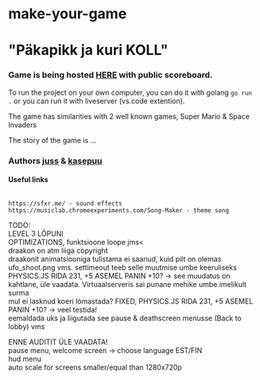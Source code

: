 # make-your-game
# "Päkapikk ja kuri KOLL"

### Game is being hosted [HERE](http://joelsoft.eu:1111/) with public scoreboard.

To run the project on your own computer, you can do it with golang `go run .` or you can run it with liveserver (vs.code extention).

The game has similarities with 2 well known games, Super Mario & Space Invaders 

The story of the game is ...

### Authors [juss](https://01.kood.tech/git/juss) & [kasepuu](https://01.kood.tech/git/kasepuu) 


#### Useful links
```

https://sfxr.me/ - sound effects
https://musiclab.chromeexperiments.com/Song-Maker - theme song

```

TODO:                        
LEVEL 3 LÕPUNI                                
OPTIMIZATIONS, funktsioone loope jms<       
draakon on atm liiga copyright                      
draakonit animatsiooniga tulistama ei saanud, kuid pilt on olemas ufo_shoot.png vms. settimeout teeb selle muutmise umbe keeruliseks                           
PHYSICS.JS RIDA 231, +5 ASEMEL PANIN +10? -> see muudatus on kahtlane, üle vaadata. Virtuaalserveris sai punane mehike umbe imelikult surma         
mul ei lasknud koeri lömastada?  FIXED, PHYSICS.JS RIDA 231, +5 ASEMEL PANIN +10? -> veel testida!            
eemaldada uks ja liigutada see pause & deathscreen menusse (Back to lobby) vms                       

ENNE AUDITIT ÜLE VAADATA!               
pause menu, welcome screen -> choose language EST/FIN                           
hud menu                     
auto scale for screens smaller/equal than 1280x720p                     
